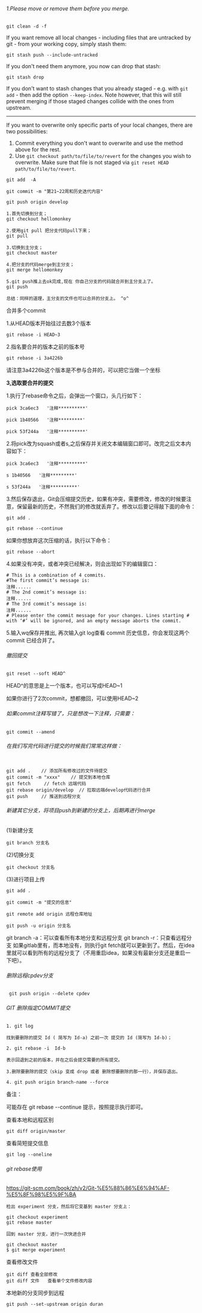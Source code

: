 ###### 1.Please move or remove them before you merge.

```
git clean -d -f 
```



If you want remove all local changes - including files that are untracked by git - from your working copy, simply stash them:

```
git stash push --include-untracked
```

If you don't need them anymore, you now can drop that stash:

```
git stash drop
```

If you don't want to stash changes that you already staged - e.g. with `git add` - then add the option `--keep-index`. Note however, that this will still prevent merging if those staged changes collide with the ones from upstream.

------

If you want to overwrite only specific parts of your local changes, there are two possibilities:

1. Commit everything you don't want to overwrite and use the method above for the rest.
2. Use `git checkout path/to/file/to/revert` for the changes you wish to overwrite. Make sure that file is not staged via `git reset HEAD path/to/file/to/revert`.



```stylus
git add  -A

git commit -m "第21~22周和历史迭代内容"

git push origin develop
```



```stylus
1.首先切换到分支；
git checkout hellomonkey

2.使用git pull 把分支代码pull下来；
git pull

3.切换到主分支；
git checkout master

4.把分支的代码merge到主分支；
git merge hellomonkey

5.git push推上去ok完成,现在 你自己分支的代码就合并到主分支上了。
git push

总结：同样的道理，主分支的文件也可以合并的分支上。 ^o^
```



合并多个commit



1.从HEAD版本开始往过去数3个版本

```stylus
git rebase -i HEAD~3
```

2.指名要合并的版本之前的版本号

```stylus
git rebase -i 3a4226b
```

请注意3a4226b这个版本是不参与合并的，可以把它当做一个坐标

**3,选取要合并的提交**

1.执行了rebase命令之后，会弹出一个窗口，头几行如下：

```stylus
pick 3ca6ec3   '注释**********'

pick 1b40566   '注释*********'

pick 53f244a   '注释**********'
```

2.将pick改为squash或者s,之后保存并关闭文本编辑窗口即可。改完之后文本内容如下：

```stylus
pick 3ca6ec3   '注释**********'

s 1b40566   '注释*********'

s 53f244a   '注释**********'
```

3.然后保存退出，Git会压缩提交历史，如果有冲突，需要修改，修改的时候要注意，保留最新的历史，不然我们的修改就丢弃了。修改以后要记得敲下面的命令：

```stylus
git add .  

git rebase --continue  
```

如果你想放弃这次压缩的话，执行以下命令：

```stylus
git rebase --abort  
```

4.如果没有冲突，或者冲突已经解决，则会出现如下的编辑窗口：

```stylus
# This is a combination of 4 commits.  
#The first commit’s message is:  
注释......
# The 2nd commit’s message is:  
注释......
# The 3rd commit’s message is:  
注释......
# Please enter the commit message for your changes. Lines starting # with ‘#’ will be ignored, and an empty message aborts the commit.
```

5.输入wq保存并推出, 再次输入git log查看 commit 历史信息，你会发现这两个 commit 已经合并了。





###### 撤回提交

```stylus
git reset --soft HEAD^
```

HEAD^的意思是上一个版本，也可以写成HEAD~1

如果你进行了2次commit，想都撤回，可以使用HEAD~2



###### 如果commit注释写错了，只是想改一下注释，只需要：

```stylus
git commit --amend
```



###### 在我们写完代码进行提交的时候我们常常这样做：

```stylus

git add .    // 添加所有修改过的文件待提交
git commit -m "xxxx"    // 提交到本地仓库
git fetch     // fetch 远端代码
git rebase origin/develop  // 拉取远端develop代码进行合并
git push     // 推送到远程分支
```



###### 新建其它分支，将项目push到新建的分支上，后期再进行merge

(1)新建分支

```stylus
git branch 分支名
```

(2)切换分支

```stylus
git checkout 分支名
```

(3)进行项目上传

```stylus
git add .

git commit -m "提交的信息"

git remote add origin 远程仓库地址

git push -u origin 分支名
```



git branch -a：可以查看所有本地分支和远程分支
git branch -r：只查看远程分支
如果gitlab里有，而本地没有，则执行git fetch就可以更新到了。然后，在idea里就可以看到所有的远程分支了（不用重启idea，如果没有最新分支还是重启一下吧）。



###### 删除远程cpdev分支

```stylus
 git push origin --delete cpdev 
```



###### GIT 删除指定COMMIT提交



```stylus
1. git log

找到要删除的提交 Id ( 简写为 Id-a) 之前一次 提交的 Id (简写为 Id-b)；

2. git rebase -i  Id-b

表示回退到之前的版本，并在之后会提交需要的所有提交。

3.删除要删除的提交（skip 变成 drop 或者 删除想要删除的那一行），并保存退出。

4. git push origin branch-name --force
```



备注：

可能存在 git rebase --continue 提示，按照提示执行即可。



查看本地和远程区别

```stylus
git diff origin/master
```

查看简短提交信息

```stylus
git log --oneline
```



###### git rebase使用

https://git-scm.com/book/zh/v2/Git-%E5%88%86%E6%94%AF-%E5%8F%98%E5%9F%BA

```stylus
检出 experiment 分支，然后将它变基到 master 分支上：

git checkout experiment
git rebase master

回到 master 分支，进行一次快进合并

git checkout master
$ git merge experiment

```

查看修改文件

```stylus
git diff 查看全部修改
git diff 文件   查看单个文件修改内容

```

本地新的分支同步到远程

```stylus
git push --set-upstream origin duran
```

